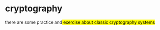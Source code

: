 # cryptography
 there are some practice and<mark > exercise about classic cryptography systems <mark/>
